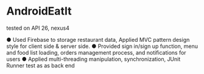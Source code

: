 # AndroidEatIt
tested on API 26, nexus4

 ● Used Firebase to storage restaurant data, Applied MVC pattern design style for client
side & server side.
 ● Provided sign in/sign up function, menu and food list loading, orders management
process, and notifications for users
 ● Applied multi-threading manipulation, synchronization, JUnit Runner test as as back end
